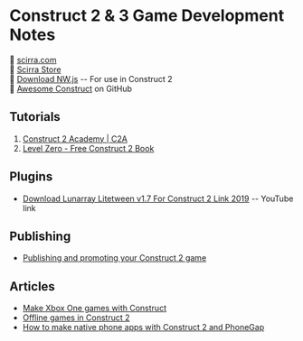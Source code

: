 # Construct 2 & 3 Game Development Notes

:link: [scirra.com](https://www.scirra.com/)  
:link: [Scirra Store](https://www.scirra.com/store)  
:link: [Download NW.js](https://www.scirra.com/nwjs) -- For use in Construct 2  
:link: [Awesome Construct](https://github.com/ConstructCommunity/awesome-construct) on GitHub

## Tutorials

1. [Construct 2 Academy | C2A](https://www.youtube.com/user/ScirraVideos/playlists?view=50&sort=dd&shelf_id=1)
2. [Level Zero - Free Construct 2 Book](https://www.construct.net/en/blogs/construct-official-blog-1/level-zero-free-construct-book-853)

## Plugins

- [Download Lunarray Litetween v1.7 For Construct 2 Link 2019](https://www.youtube.com/watch?v=Lgiyg3pp5LU) -- YouTube link

## Publishing

- [Publishing and promoting your Construct 2 game](https://www.construct.net/en/tutorials/publishing-and-promoting-your-construct-2-game-78)

## Articles

- [Make Xbox One games with Construct](https://www.scirra.com/blog/212/make-xbox-one-games-with-construct)
- [Offline games in Construct 2 ](https://www.scirra.com/tutorials/70/offline-games-in-construct-2)
- [How to make native phone apps with Construct 2 and PhoneGap](https://www.scirra.com/tutorials/71/how-to-make-native-phone-apps-with-construct-2-and-phonegap)
